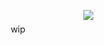 ㅤㅤㅤㅤㅤㅤㅤㅤㅤㅤㅤㅤ![](https://http2.mlstatic.com/D_NQ_NP_789065-MLU71107656610_082023-O.webp)
ㅤㅤㅤㅤㅤㅤㅤㅤㅤㅤㅤㅤㅤㅤㅤㅤㅤㅤㅤ   ㅤㅤㅤㅤㅤㅤㅤㅤㅤwip

